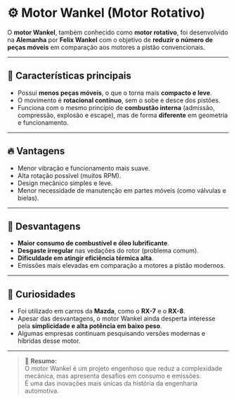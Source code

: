 # ⚙️ Motor Wankel (Motor Rotativo)

O **motor Wankel**, também conhecido como **motor rotativo**, foi desenvolvido na **Alemanha** por **Felix Wankel** com o objetivo de **reduzir o número de peças móveis** em comparação aos motores a pistão convencionais.

---

## 🧩 Características principais

- Possui **menos peças móveis**, o que o torna mais **compacto e leve**.  
- O movimento é **rotacional contínuo**, sem o sobe e desce dos pistões.  
- Funciona com o mesmo princípio de **combustão interna** (admissão, compressão, explosão e escape), mas de forma **diferente** em geometria e funcionamento.

---

## 🔥 Vantagens
- Menor vibração e funcionamento mais suave.  
- Alta rotação possível (muitos RPM).  
- Design mecânico simples e leve.  
- Menor necessidade de manutenção em partes móveis (como válvulas e bielas).

---

## 💨 Desvantagens
- **Maior consumo de combustível e óleo lubrificante**.  
- **Desgaste irregular** nas vedações do rotor (problema comum).  
- **Dificuldade em atingir eficiência térmica alta**.  
- Emissões mais elevadas em comparação a motores a pistão modernos.

---

## 🚗 Curiosidades
- Foi utilizado em carros da **Mazda**, como o **RX-7** e o **RX-8**.  
- Apesar das desvantagens, o motor Wankel ainda desperta interesse pela **simplicidade e alta potência em baixo peso**.  
- Algumas empresas continuam pesquisando versões modernas e híbridas desse motor.

---

> 🧠 **Resumo:**  
> O motor Wankel é um projeto engenhoso que reduz a complexidade mecânica, mas apresenta desafios em consumo e emissões.  
> É uma das inovações mais únicas da história da engenharia automotiva.
